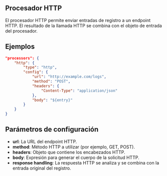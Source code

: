 ## Procesador HTTP

El procesador HTTP permite enviar entradas de registro a un endpoint HTTP. El resultado de la llamada HTTP se combina con el objeto de entrada del procesador.

## Ejemplos
```json
"processors": {
	"http": {
		"type": "http",
		"config": {
			"url": "http://example.com/logs",
			"method": "POST",
			"headers": {
				"Content-Type": "application/json"
			},
			"body": "${entry}"
		}
	}
}
```

## Parámetros de configuración
* **url**: La URL del endpoint HTTP.
* **method**: Método HTTP a utilizar (por ejemplo, GET, POST).
* **headers**: Objeto que contiene los encabezados HTTP.
* **body**: Expresión para generar el cuerpo de la solicitud HTTP.
* **response handling**: La respuesta HTTP se analiza y se combina con la entrada original del registro.
